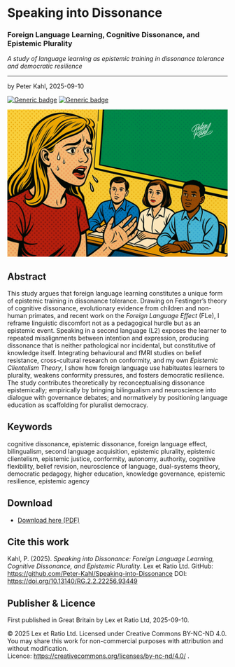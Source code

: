 # Speaking into Dissonance

### Foreign Language Learning, Cognitive Dissonance, and Epistemic Plurality

_A study of language learning as epistemic training in dissonance tolerance and democratic resilience_

---

by Peter Kahl, 2025-09-10

[![Generic badge](https://img.shields.io/badge/DOI-10.13140%2FRG.2.2.22256.93449-blue.svg)](https://doi.org/10.13140/RG.2.2.22256.93449) [![Generic badge](https://img.shields.io/badge/ORCID-0009--0003--1616--4843-green.svg)](https://orcid.org/0009-0003-1616-4843)

![alt text](https://github.com/Peter-Kahl/Speaking-into-Dissonance/blob/main/language_dissonance.jpg?raw=true)

## Abstract

This study argues that foreign language learning constitutes a unique form of epistemic training in dissonance tolerance. Drawing on Festinger’s theory of cognitive dissonance, evolutionary evidence from children and non-human primates, and recent work on the _Foreign Language Effect_ (FLe), I reframe linguistic discomfort not as a pedagogical hurdle but as an epistemic event. Speaking in a second language (L2) exposes the learner to repeated misalignments between intention and expression, producing dissonance that is neither pathological nor incidental, but constitutive of knowledge itself. Integrating behavioural and fMRI studies on belief resistance, cross-cultural research on conformity, and my own _Epistemic Clientelism Theory_, I show how foreign language use habituates learners to plurality, weakens conformity pressures, and fosters democratic resilience. The study contributes theoretically by reconceptualising dissonance epistemically; empirically by bringing bilingualism and neuroscience into dialogue with governance debates; and normatively by positioning language education as scaffolding for pluralist democracy.

## Keywords

cognitive dissonance, epistemic dissonance, foreign language effect, bilingualism, second language acquisition, epistemic plurality, epistemic clientelism, epistemic justice, conformity, autonomy, authority, cognitive flexibility, belief revision, neuroscience of language, dual-systems theory, democratic pedagogy, higher education, knowledge governance, epistemic resilience, epistemic agency

## Download

- [Download here (PDF)](https://raw.githubusercontent.com/Peter-Kahl/Speaking-into-Dissonance/master/Kahl_P_Speaking_into_Dissonance_10-SEP-2025.pdf)

## Cite this work

Kahl, P. (2025). _Speaking into Dissonance: Foreign Language Learning, Cognitive Dissonance, and Epistemic Plurality_. Lex et Ratio Ltd. GitHub: https://github.com/Peter-Kahl/Speaking-into-Dissonance DOI: https://doi.org/10.13140/RG.2.2.22256.93449

## Publisher & Licence

First published in Great Britain by Lex et Ratio Ltd, 2025-09-10.

© 2025 Lex et Ratio Ltd. Licensed under Creative Commons BY-NC-ND 4.0.\
You may share this work for non-commercial purposes with attribution and without modification.\
Licence: https://creativecommons.org/licenses/by-nc-nd/4.0/ .